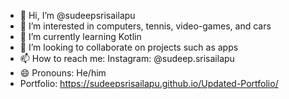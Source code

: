 - 👋 Hi, I’m @sudeepsrisailapu
- 👀 I’m interested in computers, tennis, video-games, and cars
- 🌱 I’m currently learning Kotlin
- 💞️ I’m looking to collaborate on projects such as apps
- 📫 How to reach me: Instagram: @sudeep.srisailapu
- 😄 Pronouns: He/him
- Portfolio: https://sudeepsrisailapu.github.io/Updated-Portfolio/ 

<!---
sudeepsrisailapu/sudeepsrisailapu is a ✨ special ✨ repository because its `README.md` (this file) appears on your GitHub profile.
You can click the Preview link to take a look at your changes.
--->
